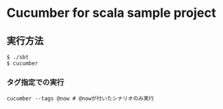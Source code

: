 # Cucumber for scala sample project

## 実行方法

```
$ ./sbt
$ cucumber
```

### タグ指定での実行

```
cucumber --tags @now # @nowが付いたシナリオのみ実行
```

